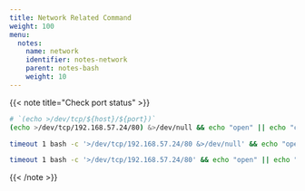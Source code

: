 ```yaml
---
title: Network Related Command
weight: 100
menu:
  notes:
    name: network
    identifier: notes-network
    parent: notes-bash
    weight: 10
---
```


{{< note title="Check port status" >}}

```bash
# `(echo >/dev/tcp/${host}/${port})`
(echo >/dev/tcp/192.168.57.24/80) &>/dev/null && echo "open" || echo "closed"

timeout 1 bash -c '>/dev/tcp/192.168.57.24/80 &>/dev/null' && echo "open" || echo "closed"

timeout 1 bash -c '>/dev/tcp/192.168.57.24/80' && echo "open" || echo "closed"
```

{{< /note >}}
